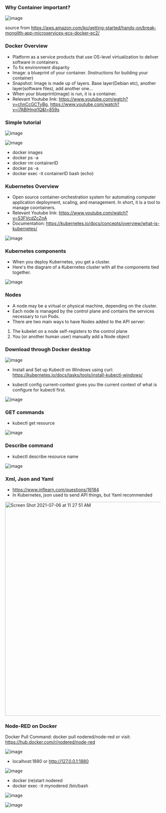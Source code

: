 ### Why Container important?

![image](https://user-images.githubusercontent.com/56851781/124829190-4697f280-df46-11eb-9278-2aff17243b90.png)

source from https://aws.amazon.com/ko/getting-started/hands-on/break-monolith-app-microservices-ecs-docker-ec2/


### Docker Overview

* Platform as a service products that use OS-level virtualization to deliver software in containers.
* To fix environment disparity
* Image: a blueprint of your container. (Instructions for building your container)
* Snapshot: Image is made up of layers. Base layer(Debian etc), another layer(software files), add another one...
* When your blueprint(image) is run, it is a container.
* Relevant Youtube link: https://www.youtube.com/watch?v=chnCcGCTyBg, https://www.youtube.com/watch?v=i7ABlHngi1Q&t=859s


### Simple tutorial

![image](https://user-images.githubusercontent.com/56851781/124818095-98d21700-df38-11eb-87ff-0af2aa27bb92.png)

![image](https://user-images.githubusercontent.com/56851781/124816276-4ee83180-df36-11eb-9fb8-94ed30fae2c6.png)

* docker images
* docker ps -a
* docker rm containerID
* docker ps -a
* docker exec -it containerID bash  (echo)


### Kubernetes Overview

* Open source container-orchestration system for automating computer application deployment, scaling, and management. In short, it is a tool to manage coontainers.
* Relevant Youtube link: https://www.youtube.com/watch?v=S3FVcdZcZnA
* Documentation: https://kubernetes.io/docs/concepts/overview/what-is-kubernetes/

![image](https://user-images.githubusercontent.com/56851781/124295193-90d43a80-db26-11eb-94ef-03f990c9c13e.png)

### Kubernetes components
* When you deploy Kubernetes, you get a cluster.
* Here's the diagram of a Kubernetes cluster with all the components tied together.

![image](https://user-images.githubusercontent.com/56851781/124334240-791ba700-db64-11eb-9c9c-5d58acdb2ec8.png)

### Nodes
* A node may be a virtual or physical machine, depending on the cluster.
* Each node is managed by the control plane and contains the services necessary to run Pods.
* There are two main ways to have Nodes added to the API server:
1) The kubelet on a node self-registers to the control plane
2) You (or another human user) manually add a Node object


### Download through Docker desktop
![image](https://user-images.githubusercontent.com/56851781/124333701-052ccf00-db63-11eb-93a2-7782aa19732b.png)

* Install and Set up Kubectl on Windows using curl: https://kubernetes.io/docs/tasks/tools/install-kubectl-windows/

* kubectl config current-context gives you the current context of what is configure for kubectl first.

![image](https://user-images.githubusercontent.com/56851781/124334593-8e450580-db65-11eb-96c1-655d50e1916e.png)


### GET commands
* kubectl get resource

![image](https://user-images.githubusercontent.com/56851781/124336355-b7689480-db6b-11eb-9f82-f05ea8d124fe.png)


### Describe command
* kubectl describe resource name

![image](https://user-images.githubusercontent.com/56851781/124336734-1da1e700-db6d-11eb-9732-a051304881b1.png)


### Xml, Json and Yaml
* https://www.inflearn.com/questions/16184
* In Kubernetes, json used to send API things, but Yaml recommended

<img width="690" alt="Screen Shot 2021-07-06 at 11 27 51 AM" src="https://user-images.githubusercontent.com/56851781/124627135-4bc54680-de4d-11eb-9889-f4045b26c786.png">



### Node-RED on Docker

Docker Pull Command: docker pull nodered/node-red or visit: https://hub.docker.com/r/nodered/node-red

![image](https://user-images.githubusercontent.com/56851781/124831525-595ff680-df49-11eb-8bfd-8ac4adb44a30.png)

* localhost:1880 or http://127.0.0.1:1880

![image](https://user-images.githubusercontent.com/56851781/124831688-975d1a80-df49-11eb-9149-edf509626d88.png)

* docker (re)start nodered
* docker exec -it mynodered /bin/bash

![image](https://user-images.githubusercontent.com/56851781/124832702-0edf7980-df4b-11eb-9fa8-094c2f5f5cdd.png)

![image](https://user-images.githubusercontent.com/56851781/124833540-561a3a00-df4c-11eb-8b98-4c79d3ae0645.png)





